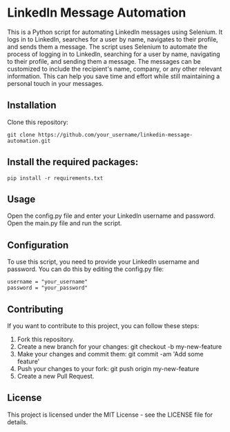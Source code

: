 # LinkedIn Message Automation
This is a Python script for automating LinkedIn messages using Selenium. It logs in to LinkedIn, searches for a user by name, navigates to their profile, and sends them a message.
The script uses Selenium to automate the process of logging in to LinkedIn, searching for a user by name, navigating to their profile, and sending them a message. The messages can be customized to include the recipient's name, company, or any other relevant information. This can help you save time and effort while still maintaining a personal touch in your messages.

## Installation
Clone this repository:
``` 
git clone https://github.com/your_username/linkedin-message-automation.git
```

## Install the required packages:
```
pip install -r requirements.txt
```

## Usage
Open the config.py file and enter your LinkedIn username and password.
Open the main.py file and run the script.

## Configuration
To use this script, you need to provide your LinkedIn username and password. You can do this by editing the config.py file:
```
username = "your_username"
password = "your_password"
```

## Contributing
If you want to contribute to this project, you can follow these steps:

1. Fork this repository.
2. Create a new branch for your changes: git checkout -b my-new-feature
3. Make your changes and commit them: git commit -am 'Add some feature'
4. Push your changes to your fork: git push origin my-new-feature
5. Create a new Pull Request.

## License
This project is licensed under the MIT License - see the LICENSE file for details.
